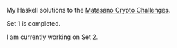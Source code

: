 My Haskell solutions to the [Matasano Crypto Challenges](http://cryptopals.com/).

Set 1 is completed.

I am currently working on Set 2.
